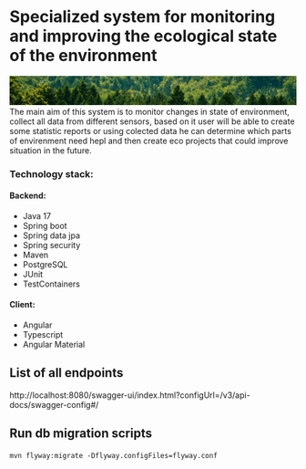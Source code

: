 # Specialized system for monitoring and improving the ecological state of the environment
![img.png](img.png)
The main aim of this system is to monitor changes in state of environment, collect all data from different sensors, based on it user will be able to create some statistic reports or using colected data he can determine which parts of envirenment need hepl and then create eco projects that could improve situation in the future.

### Technology stack:
#### Backend:
- Java 17
- Spring boot
- Spring data jpa
- Spring security
- Maven
- PostgreSQL
- JUnit
- TestContainers
#### Client:
- Angular
- Typescript
- Angular Material

## List of all endpoints
http://localhost:8080/swagger-ui/index.html?configUrl=/v3/api-docs/swagger-config#/

## Run db migration scripts 
``` 
mvn flyway:migrate -Dflyway.configFiles=flyway.conf
```